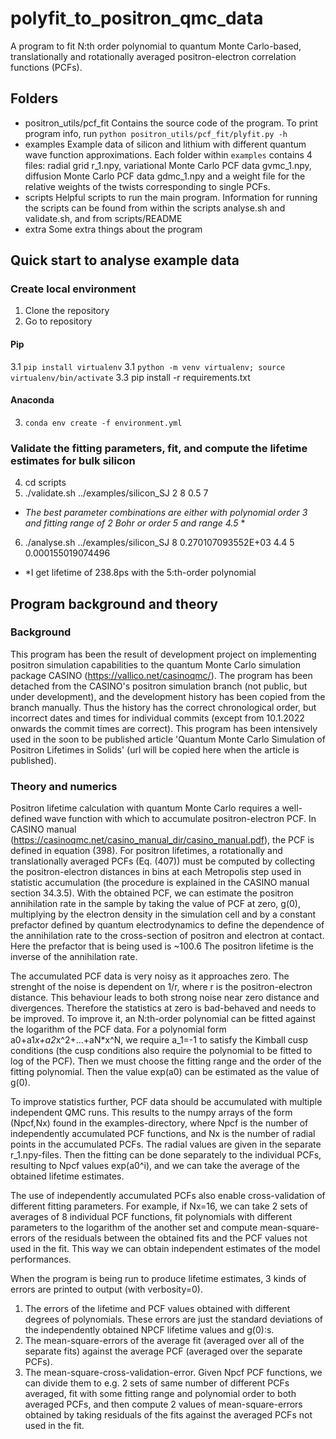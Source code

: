 # polyfit_to_positron_qmc_data

A program to fit N:th order polynomial to quantum Monte Carlo-based, translationally and rotationally averaged positron-electron correlation functions (PCFs).

## Folders 

* positron_utils/pcf_fit
Contains the source code of the program. To print program info, run `python positron_utils/pcf_fit/plyfit.py -h`
* examples
Example data of silicon and lithium with different quantum wave function approximations. Each folder within `examples` contains 4 files: radial grid r_1.npy, variational Monte Carlo PCF data gvmc_1.npy, diffusion Monte Carlo PCF data gdmc_1.npy and a weight file for the relative weights of the twists corresponding to single PCFs.
* scripts
Helpful scripts to run the main program. Information for running the scripts can be found from within the scripts analyse.sh and validate.sh, and from scripts/README
* extra
Some extra things about the program

## Quick start to analyse example data

### Create local environment

1. Clone the repository
2. Go to repository
#### Pip

3.1 `pip install virtualenv`
3.1 `python -m venv virtualenv; source virtualenv/bin/activate`
3.3 pip install -r requirements.txt

#### Anaconda

3. `conda env create -f environment.yml`

### Validate the fitting parameters, fit, and compute the lifetime estimates for bulk silicon

4. cd scripts
5. ./validate.sh ../examples/silicon_SJ 2 8 0.5 7
* *The best parameter combinations are either with polynomial order 3 and fitting range of 2 Bohr or order 5 and range 4.5* *
6. ./analyse.sh ../examples/silicon_SJ 8 0.270107093552E+03 4.4 5 0.000155019074496
* *I get lifetime of 238.8ps with the 5:th-order polynomial

## Program background and theory

### Background

This program has been the result of development project on implementing positron simulation capabilities to the quantum Monte Carlo simulation package CASINO (https://vallico.net/casinoqmc/). The program has been detached from the CASINO's positron simulation branch (not public, but under development), and the development history has been copied from the branch manually. Thus the history has the correct chronological order, but incorrect dates and times for individual commits (except from 10.1.2022 onwards the commit times are correct). This program has been intensively used in the soon to be published article 'Quantum Monte Carlo Simulation of Positron Lifetimes in Solids' (url will be copied here when the article is published).

### Theory and numerics

Positron lifetime calculation with quantum Monte Carlo requires a well-defined wave function with which to accumulate positron-electron PCF. In CASINO manual (https://casinoqmc.net/casino_manual_dir/casino_manual.pdf), the PCF is defined in equation (398). For positron lifetimes, a rotationally and translationally averaged PCFs (Eq. (407)) must be computed by collecting the positron-electron distances in bins at each Metropolis step used in statistic accumulation (the procedure is explained in the CASINO manual section 34.3.5). With the obtained PCF, we can estimate the positron annihilation rate in the sample by taking the value of PCF at zero, g(0), multiplying by the electron density in the simulation cell and by a constant prefactor defined by quantum electrodynamics to define the dependence of the annihilation rate to the cross-section of positron and electron at contact. Here the prefactor that is being used is ~100.6 The positron lifetime is the inverse of the annihilation rate. 

The accumulated PCF data is very noisy as it approaches zero. The strenght of the noise is dependent on 1/r, where r is the positron-electron distance. This behaviour leads to both strong noise near zero distance and divergences. Therefore the statistics at zero is bad-behaved and needs to be improved. To improve it, an N:th-order polynomial can be fitted against the logarithm of the PCF data. For a polynomial form a0+a1*x+a2*x^2+...+aN*x^N, we require a_1=-1 to satisfy the Kimball cusp conditions (the cusp conditions also require the polynomial to be fitted to log of the PCF). Then we must choose the fitting range and the order of the fitting polynomial. Then the value exp(a0) can be estimated as the value of g(0).

To improve statistics further, PCF data should be accumulated with multiple independent QMC runs. This results to the numpy arrays of the form (Npcf,Nx) found in the examples-directory, where Npcf is the number of independently accumulated PCF functions, and Nx is the number of radial points in the accumulated PCFs. The radial values are given in the separate r_1.npy-files. Then the fitting can be done separately to the individual PCFs, resulting to Npcf values exp(a0^i), and we can take the average of the obtained lifetime estimates. 

The use of independently accumulated PCFs also enable cross-validation of different fitting parameters. For example, if Nx=16, we can take 2 sets of averages of 8 individual PCF functions, fit polynomials with different parameters to the logarithm of the another set and compute mean-square-errors of the residuals between the obtained fits and the PCF values not used in the fit. This way we can obtain independent estimates of the model performances. 

When the program is being run to produce lifetime estimates, 3 kinds of errors are printed to output (with verbosity=0).

1. The errors of the lifetime and PCF values obtained with different degrees of polynomials. These errors are just the standard deviations of the independently obtained NPCF lifetime values and g(0):s. 
2. The mean-square-errors of the average fit (averaged over all of the separate fits) against the average PCF (averaged over the separate PCFs).
3. The mean-square-cross-validation-error. Given Npcf PCF functions, we can divide them to e.g. 2 sets of same number of different PCFs averaged, fit with some fitting range and polynomial order to both averaged PCFs, and then compute 2 values of mean-square-errors obtained by taking residuals of the fits against the averaged PCFs not used in the fit. 





